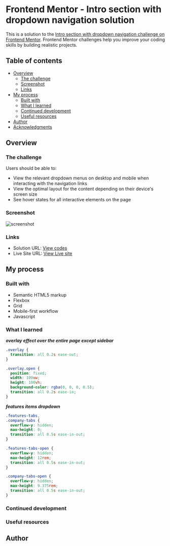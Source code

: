 # Frontend Mentor - Intro section with dropdown navigation solution

This is a solution to the [Intro section with dropdown navigation challenge on Frontend Mentor](https://www.frontendmentor.io/challenges/intro-section-with-dropdown-navigation-ryaPetHE5). Frontend Mentor challenges help you improve your coding skills by building realistic projects.

## Table of contents

- [Overview](#overview)
  - [The challenge](#the-challenge)
  - [Screenshot](#screenshot)
  - [Links](#links)
- [My process](#my-process)
  - [Built with](#built-with)
  - [What I learned](#what-i-learned)
  - [Continued development](#continued-development)
  - [Useful resources](#useful-resources)
- [Author](#author)
- [Acknowledgments](#acknowledgments)

## Overview

### The challenge

Users should be able to:

- View the relevant dropdown menus on desktop and mobile when interacting with the navigation links
- View the optimal layout for the content depending on their device's screen size
- See hover states for all interactive elements on the page

### Screenshot

![screenshot](images/screenshot.jpg)

### Links

- Solution URL: [View codes](https://github.com/jesuisbienbien/intro-section-with-dropdown-navigation-main)
- Live Site URL: [View Live site](https://jesuisbienbien.github.io/intro-section-with-dropdown-navigation-main/)

## My process

### Built with

- Semantic HTML5 markup
- Flexbox
- Grid
- Mobile-first workflow
- Javascript

### What I learned

**_overlay effect over the entire page except sidebar_**

```css
.overlay {
  transition: all 0.2s ease-out;
}

.overlay.open {
  position: fixed;
  width: 100vw;
  height: 100vh;
  background-color: rgba(0, 0, 0, 0.5);
  transition: all 0.2s ease-in;
}
```

**_features items dropdown_**

```css
.features-tabs,
.company-tabs {
  overflow-y: hidden;
  max-height: 0;
  transition: all 0.5s ease-in-out;
}

.features-tabs-open {
  overflow-y: hidden;
  max-height: 12rem;
  transition: all 0.5s ease-in-out;
}

.company-tabs-open {
  overflow-y: hidden;
  max-height: 9.375rem;
  transition: all 0.5s ease-in-out;
}
```

### Continued development

### Useful resources

## Author
